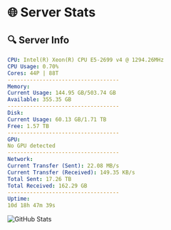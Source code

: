 # 🌐 Server Stats
## 🔍 Server Info
```yaml
CPU: Intel(R) Xeon(R) CPU E5-2699 v4 @ 1294.26MHz
CPU Usage: 0.70%
Cores: 44P | 88T
-----------------------------------
Memory:
Current Usage: 144.95 GB/503.74 GB
Available: 355.35 GB
-----------------------------------
Disk:
Current Usage: 60.13 GB/1.71 TB
Free: 1.57 TB
-----------------------------------
GPU:
No GPU detected
-----------------------------------
Network:
Current Transfer (Sent): 22.08 MB/s
Current Transfer (Received): 149.35 KB/s
Total Sent: 17.26 TB
Total Received: 162.29 GB
-----------------------------------
Uptime:
10d 18h 47m 39s
```
![GitHub Stats](https://img.shields.io/badge/Updated-2025-03-18_16:10:28-blue)